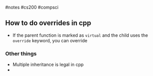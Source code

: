 #notes #cs200 #compsci

## How to do overrides in cpp
- If the parent function is marked as `virtual` and the child uses the `override` keyword, you can override

### Other things
- Multiple inheritance is legal in cpp
- 

